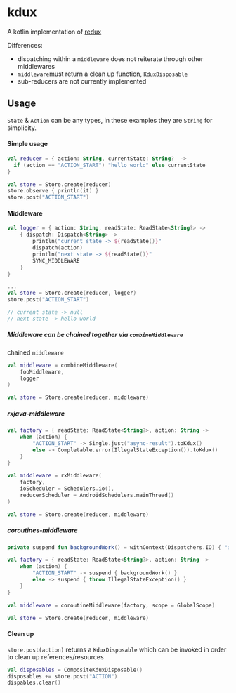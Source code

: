 # kdux

A kotlin implementation of [redux](https://redux.js.org/)

Differences:

- dispatching within a `middleware` does not reiterate through other middlewares
- `middleware`must return a clean up function, `KduxDisposable`
- sub-reducers are not currently implemented

## Usage

`State` & `Action` can be any types, in these examples they are `String` for simplicity.

#### Simple usage

```kotlin
val reducer = { action: String, currentState: String?  ->
  if (action == "ACTION_START") "hello world" else currentState
}

val store = Store.create(reducer)
store.observe { println(it) }
store.post("ACTION_START")
```


#### Middleware

```kotlin
val logger = { action: String, readState: ReadState<String?> ->
    { dispatch: Dispatch<String> ->
        println("current state -> ${readState()}"
        dispatch(action)
        println("next state -> ${readState()}"
        SYNC_MIDDLEWARE
    }
}

...
val store = Store.create(reducer, logger)
store.post("ACTION_START")

// current state -> null
// next state -> hello world
```

##### Middleware can be chained together via `combineMiddleware`

chained `middleware` 

```kotlin
val middleware = combineMiddleware(
    fooMiddleware,
    logger
)

val store = Store.create(reducer, middleware)
```

##### rxjava-middleware

```kotlin
val factory = { readState: ReadState<String?>, action: String ->
    when (action) {
        "ACTION_START" -> Single.just("async-result").toKdux()
        else -> Completable.error(IllegalStateException()).toKdux()
    }
}

val middleware = rxMiddleware(
    factory, 
    ioScheduler = Schedulers.io(), 
    reducerScheduler = AndroidSchedulers.mainThread()
)

val store = Store.create(reducer, middleware)
```

##### coroutines-middleware

```kotlin
private suspend fun backgroundWork() = withContext(Dispatchers.IO) { "async-result" }

val factory = { readState: ReadState<String?>, action: String ->
    when (action) {
        "ACTION_START" -> suspend { backgroundWork() }
        else -> suspend { throw IllegalStateException() }
    }
}

val middleware = coroutineMiddleware(factory, scope = GlobalScope)

val store = Store.create(reducer, middleware)
```

#### Clean up

`store.post(action)` returns a `KduxDisposable` which can be invoked in order to clean up references/resources

```kotlin
val disposables = CompositeKduxDisposable()
disposables += store.post("ACTION")
dispables.clear()
```
